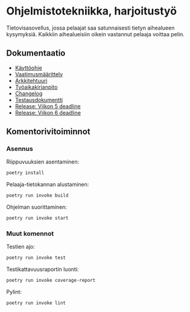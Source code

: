 # Ohjelmistotekniikka, harjoitustyö

Tietovisasovellus, jossa pelaajat saa satunnaisesti tietyn aihealueen kysymyksiä. Kaikkiin aihealueisiin oikein vastannut pelaaja voittaa pelin. 

## Dokumentaatio

- [Käyttöohje](./dokumentaatio/kayttoohje.md)
- [Vaatimusmäärittely](./dokumentaatio/vaatimusmaarittely.md)
- [Arkkitehtuuri](./dokumentaatio/arkkitehtuuri.md)
- [Työaikakirjanpito](./dokumentaatio/tyoaikakirjanpito.md)
- [Changelog](./dokumentaatio/changelog.md)
- [Testausdokumentti](./dokumentaatio/testaus.md)
- [Release: Viikon 5 deadline](https://github.com/veskurau/ot-harjoitustyo/releases/tag/viikko5)
- [Release: Viikon 6 deadline](https://github.com/veskurau/ot-harjoitustyo/releases/tag/viikko6)

## Komentorivitoiminnot

### Asennus

Riippuvuuksien asentaminen:

```bash
poetry install
```

Pelaaja-tietokannan alustaminen:

```bash
poetry run invoke build
```

Ohjelman suorittaminen:

```bash
poetry run invoke start
```

### Muut komennot

Testien ajo:

```bash
poetry run invoke test
```

Testikattavuusraportin luonti:

```bash
poetry run invoke coverage-report
```

Pylint:

```bash
poetry run invoke lint
```
